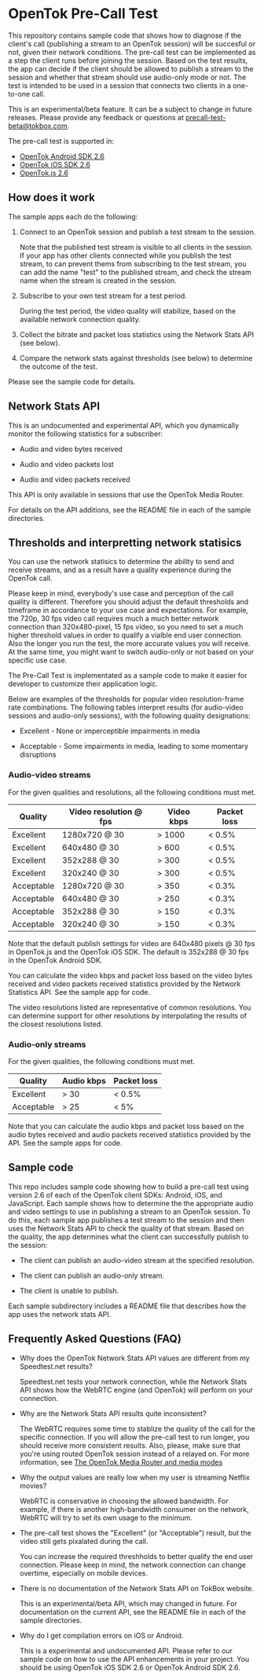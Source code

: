 OpenTok Pre-Call Test
=====================

This repository contains sample code that shows how to diagnose if the client's call (publishing
a stream to an OpenTok session) will be succesful or not, given their network conditions. The
pre-call test can be implemented as a step the client runs before joining the session. Based on the
test results, the app can decide if the client should be allowed to publish a stream to the session
and whether that stream should use audio-only mode or not. The test is intended to be used in a
session that connects two clients in a one-to-one call.

This is an experimental/beta feature. It can be a subject to change in future releases.
Please provide any feedback or questions at precall-test-beta@tokbox.com.

The pre-call test is supported in:

*  [OpenTok Android SDK 2.6](https://tokbox.com/developer/sdks/android/)
*  [OpenTok iOS SDK 2.6](https://tokbox.com/developer/sdks/ios/)
*  [OpenTok.js 2.6](https://tokbox.com/developer/sdks/js/)

## How does it work

The sample apps each do the following:

1. Connect to an OpenTok session and publish a test stream to the session.

   Note that the published test stream is visible to all clients in the session. If your
   app has other clients connected while you publish the test stream, to can prevent
   thems from subscribing to the test stream, you can add the name "test" to the
   published stream, and check the stream name when the stream is created in the session.

2. Subscribe to your own test stream for a test period.

   During the test period, the video quality will stabilize, based on the available network
   connection quality.

3. Collect the bitrate and packet loss statistics using the Network Stats API (see below).

4. Compare the network stats against thresholds (see below) to determine the outcome of the test.

Please see the sample code for details.

## Network Stats API

This is an undocumented and experimental API, which you dynamically monitor the following statistics for a subscriber:

* Audio and video bytes received 

* Audio and video packets lost

* Audio and video packets received

This API is only available in sessions that use the OpenTok Media Router.

For details on the API additions, see the README file in each of the sample directories.

## Thresholds and interpretting network statisics

You can use the network statisics to determine the ability to send and receive streams,
and as a result have a quality experience during the OpenTok call.

Please keep in mind, everybody's use case and perception of the call quality is different.
Therefore you should adjust the default thresholds and timeframe in accordance to your use case
and expectations. For example, the 720p, 30 fps video call requires much a much better network
connection than 320x480-pixel, 15 fps video, so you need to set a much higher threshold values
in order to qualify a vialble end user connection. Also the longer you run the test, the more
accurate values you will receive. At the same time, you might want to switch audio-only or not
based on your specific use case. 

The Pre-Call Test is implementated as a sample code to make it easier 
for developer to customize their application logic.

Below are examples of the thresholds for popular video resolution-frame rate combinations.
The following tables interpret results (for audio-video sessions and audio-only sessions),
with the following quality designations:

* Excellent - None or imperceptible impairments in media

* Acceptable - Some impairments in media, leading to some momentary disruptions

### Audio-video streams

For the given qualities and resolutions, all the following conditions must met.

| Quality    | Video resolution @ fps | Video kbps  | Packet loss |
| ---------- | ---------------------- | ----------- | ----------- |
| Excellent  | 1280x720 @ 30          | > 1000      | < 0.5%      |
| Excellent  | 640x480 @ 30           | > 600       | < 0.5%      |
| Excellent  | 352x288 @ 30           | > 300       | < 0.5%      |
| Excellent  | 320x240 @ 30           | > 300       | < 0.5%      |
| Acceptable | 1280x720 @ 30          | > 350       | < 0.3%      |
| Acceptable | 640x480 @ 30           | > 250       | < 0.3%      |
| Acceptable | 352x288 @ 30           | > 150       | < 0.3%      |
| Acceptable | 320x240 @ 30           | > 150       | < 0.3%      |

Note that the default publish settings for video are 640x480 pixels @ 30 fps in OpenTok.js and the
OpenTok iOS SDK. The default is 352x288 @ 30 fps in the OpenTok Android SDK.

You can calculate the video kbps and packet loss based on the video bytes received and
video packets received statistics provided by the Network Statistics API. See the sample app
for code.

The video resolutions listed are representative of common resolutions. You can determine support for
other resolutions by interpolating the results of the closest resolutions listed.

### Audio-only streams

For the given qualities, the following conditions must met.

| Quality    | Audio kbps | Packet loss |
| ---------- | ---------- | ----------- |
| Excellent  | > 30       | < 0.5%      |
| Acceptable | > 25       | < 5%        |

Note that you can calculate the audio kbps and packet loss based on the audio bytes received
and audio packets received statistics provided by the API. See the sample apps for code.

## Sample code

This repo includes sample code showing how to build a pre-call test using version 2.6 of each of
the OpenTok client SDKs: Android, iOS, and JavaScript. Each sample shows how to determine the
the appropriate audio and video settings to use in publishing a stream to an OpenTok session. To do
this, each sample app publishes a test stream to the session and then uses the Network Stats API to
check the quality of that stream. Based on the quality, the app determines what the client can
successfully publish to the session:

* The client can publish an audio-video stream at the specified resolution.

* The client can publish an audio-only stream.

* The client is unable to publish.

Each sample subdirectory includes a README file that describes how the app uses the network
stats API.

## Frequently Asked Questions (FAQ)

* Why does the OpenTok Network Stats API values are different from my Speedtest.net results?

  Speedtest.net tests your network connection, while the Network Stats API shows how
  the WebRTC engine (and OpenTok) will perform on your connection. 

* Why are the Network Stats API results quite inconsistent?

  The WebRTC requires some time to stablize the quality of the call for the specific
  connection. If you will allow the pre-call test to run longer, you should receive
  more consistent results. Also, please, make sure that you're using routed OpenTok session
  instead of a relayed on. For more information, see [The OpenTok Media Router and media
  modes](https://tokbox.com/developer/guides/create-session/#media-mode)

* Why the output values are really low when my user is streaming Netflix movies?

  WebRTC is conservative in choosing the allowed bandwidth. For example, 
  if there is another high-bandwidth consumer on the network, WebRTC will 
  try to set its own usage to the minimum.

* The pre-call test shows the "Excellent" (or "Acceptable") result, but the video still gets
  pixalated during the call.

  You can increase the required threshholds to better qualify the end user connection.
  Please keep in mind, the network connection can change overtime, especially on mobile devices.

* There is no documentation of the Network Stats API on TokBox website.

  This is an experimental/beta API, which may changed in future. For documentation on the current
  API, see the README file in each of the sample directories.

* Why do I get compilation errors on iOS or Android.

  This is a experimental and undocumented API. Please refer to our sample code on how to use
  the API enhancements in your project. You should be using OpenTok iOS SDK 2.6 or
  OpenTok Android SDK 2.6.
